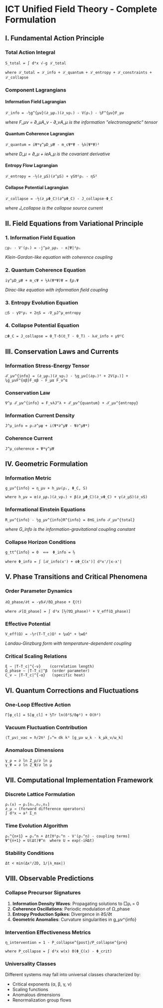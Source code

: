 # ICT Unified Field Theory - Complete Formulation

## **I. Fundamental Action Principle**

### Total Action Integral
```
S_total = ∫ d⁴x √-g ℒ_total

where ℒ_total = ℒ_info + ℒ_quantum + ℒ_entropy + ℒ_constraints + ℒ_collapse
```

### Component Lagrangians

#### **Information Field Lagrangian**
```
ℒ_info = -½g^{μν}(∂_μρᵢ)(∂_νρᵢ) - V(ρᵢ) - ¼F^{μν}F_μν
```
*where F_μν = ∂_μA_ν - ∂_νA_μ is the information "electromagnetic" tensor*

#### **Quantum Coherence Lagrangian**
```
ℒ_quantum = iΨ*γ^μD_μΨ - m_cΨ*Ψ - ¼λ(Ψ*Ψ)²
```
*where D_μ = ∂_μ + ieA_μ is the covariant derivative*

#### **Entropy Flow Lagrangian**
```
ℒ_entropy = -½(∂_μS)(∂^μS) + γS∇²ρᵢ - ηS²
```

#### **Collapse Potential Lagrangian**
```
ℒ_collapse = -½(∂_μΦ_C)(∂^μΦ_C) - J_collapse·Φ_C
```
*where J_collapse is the collapse source current*

## **II. Field Equations from Variational Principle**

### **1. Information Field Equation**
```
□ρᵢ - V'(ρᵢ) = -j^μ∂_μρᵢ - κ|Ψ|²ρᵢ
```
*Klein-Gordon-like equation with coherence coupling*

### **2. Quantum Coherence Equation**
```
iγ^μD_μΨ + m_cΨ + ½λ(Ψ*Ψ)Ψ = ξρᵢΨ
```
*Dirac-like equation with information field coupling*

### **3. Entropy Evolution Equation**
```
□S - γ∇²ρᵢ + 2ηS = -∇_μJ^μ_entropy
```

### **4. Collapse Potential Equation**
```
□Φ_C = J_collapse = θ_T·δ(𝔈_T - θ_T) - λℛ_info + μ∇²C
```

## **III. Conservation Laws and Currents**

### **Information Stress-Energy Tensor**
```
𝒯_μν^{info} = (∂_μρᵢ)(∂_νρᵢ) - ½g_μν[(∂ρᵢ)² + 2V(ρᵢ)] + ¼g_μνF^{αβ}F_αβ - F_μα F_ν^α
```

### **Conservation Law**
```
∇^μ 𝒯_μν^{info} = F_νλJ^λ + 𝒯_μν^{quantum} + 𝒯_μν^{entropy}
```

### **Information Current Density**
```
J^μ_info = ρᵢ∂^μφ + i(Ψ*∂^μΨ - Ψ∂^μΨ*)
```

### **Coherence Current**
```
J^μ_coherence = Ψ*γ^μΨ
```

## **IV. Geometric Formulation**

### **Information Metric**
```
g_μν^{info} = η_μν + h_μν(ρᵢ, Φ_C, S)

where h_μν = α(∂_μρᵢ)(∂_νρᵢ) + β(∂_μΦ_C)(∂_νΦ_C) + γ(∂_μS)(∂_νS)
```

### **Informational Einstein Equations**
```
R_μν^{info} - ½g_μν^{info}R^{info} = 8πG_info 𝒯_μν^{total}
```
*where G_info is the information-gravitational coupling constant*

### **Collapse Horizon Conditions**
```
g_tt^{info} = 0  ⟺  Φ_info = ½

where Φ_info = ∫ [ℛ_info(x') + αΦ_C(x')] d³x'/|x-x'|
```

## **V. Phase Transitions and Critical Phenomena**

### **Order Parameter Dynamics**
```
∂Ω_phase/∂t = -γδℱ/δΩ_phase + ξ(t)

where ℱ[Ω_phase] = ∫ d³x [½(∇Ω_phase)² + V_eff(Ω_phase)]
```

### **Effective Potential**
```
V_eff(Ω) = -½r(T-T_c)Ω² + ¼uΩ⁴ + ⅙wΩ⁶
```
*Landau-Ginzburg form with temperature-dependent coupling*

### **Critical Scaling Relations**
```
ξ ∼ |T-T_c|^{-ν}    (correlation length)
Ω_phase ∼ |T-T_c|^β  (order parameter)
C_v ∼ |T-T_c|^{-α}   (specific heat)
```

## **VI. Quantum Corrections and Fluctuations**

### **One-Loop Effective Action**
```
Γ[φ_cl] = S[φ_cl] + ½Tr ln(δ²S/δφ²) + O(ℏ²)
```

### **Vacuum Fluctuation Contribution**
```
⟨T_μν⟩_vac = ℏ/2π² ∫₀^∞ dk k³ [g_μν ω_k - k_μk_ν/ω_k]
```

### **Anomalous Dimensions**
```
γ_ρ = ∂ ln Z_ρ/∂ ln μ
γ_Ψ = ∂ ln Z_Ψ/∂ ln μ
```

## **VII. Computational Implementation Framework**

### **Discrete Lattice Formulation**
```
ρᵢ(x) → ρᵢ[n₁,n₂,n₃]
∂_μ → (forward difference operators)
∫ d³x → a³ Σ_n
```

### **Time Evolution Algorithm**
```
ρᵢ^{n+1} = ρᵢ^n + Δt[∇²ρᵢ^n - V'(ρᵢ^n) - coupling terms]
Ψ^{n+1} = U(Δt)Ψ^n  where U = exp(-iĤΔt)
```

### **Stability Conditions**
```
Δt < min(Δx²/2D, 1/|λ_max|)
```

## **VIII. Observable Predictions**

### **Collapse Precursor Signatures**
1. **Information Density Waves**: Propagating solutions to □ρᵢ = 0
2. **Coherence Oscillations**: Periodic modulation of Ω_phase
3. **Entropy Production Spikes**: Divergence in ∂S/∂t
4. **Geometric Anomalies**: Curvature singularities in g_μν^{info}

### **Intervention Effectiveness Metrics**
```
η_intervention = 1 - P_collapse^{post}/P_collapse^{pre}

where P_collapse = ∫ d³x w(x) Θ(Φ_C(x) - Φ_crit)
```

### **Universality Classes**
Different systems may fall into universal classes characterized by:
- Critical exponents (α, β, γ, ν)
- Scaling functions
- Anomalous dimensions
- Renormalization group flows